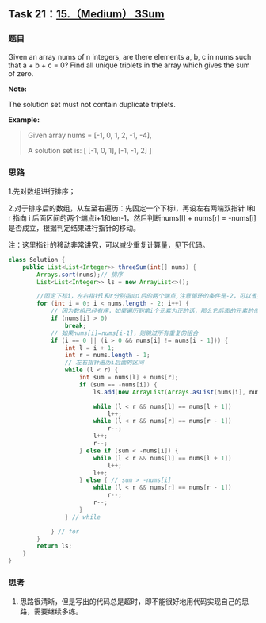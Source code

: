 ## Task 21：[15.（Medium） 3Sum](https://leetcode-cn.com/problems/3sum/)

### 题目

Given an array nums of n integers, are there elements a, b, c in nums such that a + b + c = 0? Find all unique triplets in the array which gives the sum of zero.

**Note:**

The solution set must not contain duplicate triplets.

**Example:**

> Given array nums = [-1, 0, 1, 2, -1, -4],
>
> A solution set is:
> [
>   [-1, 0, 1],
>   [-1, -1, 2]
> ]

### 思路

1.先对数组进行排序；

2.对于排序后的数组，从左至右遍历：先固定一个下标i，再设左右两端双指针 l和r 指向 i 后面区间的两个端点i+1和len-1，然后判断nums[l] + nums[r] = -nums[i]是否成立，根据判定结果进行指针的移动。

注：这里指针的移动非常讲究，可以减少重复计算量，见下代码。

```java
class Solution {
	public List<List<Integer>> threeSum(int[] nums) {
		Arrays.sort(nums);// 排序
		List<List<Integer>> ls = new ArrayList<>();

		//固定下标i，左右指针l和r分别指向i后的两个端点,注意循环的条件是-2，可以省掉循环次数
		for (int i = 0; i < nums.length - 2; i++) {
			// 因为数组已经有序，如果遍历到第i个元素为正的话，那么它后面的元素的值都为正，不存在和为0的情况
			if (nums[i] > 0)
				break;
			// 如果nums[i]=nums[i-1]，则跳过所有重复的组合
			if (i == 0 || (i > 0 && nums[i] != nums[i - 1])) {
				int l = i + 1;
				int r = nums.length - 1;
				// 左右指针遍历i后面的区间
				while (l < r) {
					int sum = nums[l] + nums[r];
					if (sum == -nums[i]) {
						ls.add(new ArrayList(Arrays.asList(nums[i], nums[l], nums[r])));

						while (l < r && nums[l] == nums[l + 1])
							l++;
						while (l < r && nums[r] == nums[r - 1])
							r--;
						l++;
						r--;
					} else if (sum < -nums[i]) {
						while (l < r && nums[l] == nums[l + 1])
							l++;
						l++;
					} else { // sum > -nums[i]
						while (l < r && nums[r] == nums[r - 1])
							r--;
						r--;
					}
				} // while

			} // for
		}
		return ls;
	}
}
```

### 思考

1. 思路很清晰，但是写出的代码总是超时，即不能很好地用代码实现自己的思路，需要继续多练。